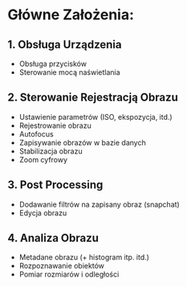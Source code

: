 # Główne Założenia:

## 1. Obsługa Urządzenia
* Obsługa przycisków
* Sterowanie mocą naświetlania
## 2. Sterowanie Rejestracją Obrazu
* Ustawienie parametrów (ISO, ekspozycja, itd.)
* Rejestrowanie obrazu
* Autofocus
* Zapisywanie obrazów w bazie danych
* Stabilizacja obrazu
* Zoom cyfrowy
## 3. Post Processing
* Dodawanie filtrów na zapisany obraz (snapchat)
* Edycja obrazu
## 4. Analiza Obrazu
* Metadane obrazu (+ histogram itp. itd.)
* Rozpoznawanie obiektów
* Pomiar rozmiarów i odległości




